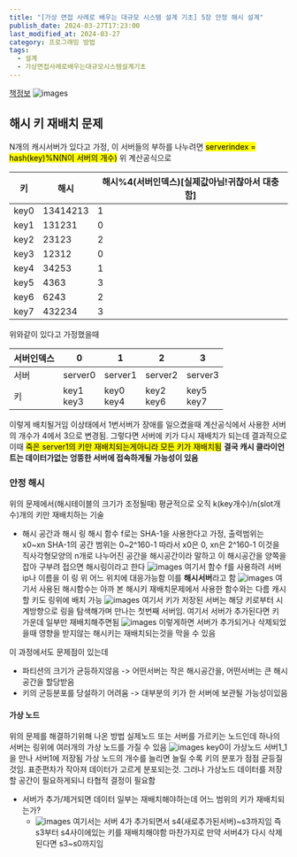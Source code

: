 ```yaml
---
title: "[가상 면접 사례로 배우는 대규모 시스템 설계 기초] 5장 안정 해시 설계"
publish_date: 2024-03-27T17:23:00
last_modified_at: 2024-03-27
category: 프로그래밍 방법
tags:
  - 설계
  - 가상면접사례로배우는대규모시스템설계기초
---
```

[책정보](https://m.yes24.com/Goods/Detail/102819435)
![images](/assets/images/대규모/IMG-20240910172136.png)

## 해시 키 재배치 문제
N개의 캐시서버가 있다고 가정, 이 서버들의 부하를 나누려면
<mark class="hltr-cyan">serverindex = hash(key)%N(N이 서버의 개수)</mark>
위 계산공식으로

| 키    | 해시       | 해시%4(서버인덱스)[실제값아님!귀찮아서 대충함] |
| ---- | -------- | --------------------------- |
| key0 | 13414213 | 1                           |
| key1 | 131231   | 0                           |
| key2 | 23123    | 2                           |
| key3 | 12312    | 0                           |
| key4 | 34253    | 1                           |
| key5 | 4363     | 3                           |
| key6 | 6243     | 2                           |
| key7 | 432234   | 3                           |

위와같이 있다고 가정했을때

| 서버인덱스 | 0            | 1            | 2            | 3            |
| ----- | ------------ | ------------ | ------------ | ------------ |
| 서버    | server0      | server1      | server2      | server3      |
| 키     | key1<br>key3 | key0<br>key4 | key2<br>key6 | key5<br>key7 |

이렇게 배치될거임
이상태에서
1번서버가 장애를 일으켰을때 계산공식에서 사용한 서버의 개수가 4에서 3으로 변경됨. 그렇다면 서버에 키가 다시 재배치가 되는데
결과적으로 이때 <mark class="hltr-cyan">죽은 server1의 키만 재배치되는게아니라 모든 키가 재배치됨</mark>
**결국 캐시 클라이언트는 데이터가없는 엉뚱한 서버에 접속하게될 가능성이 있음**
### 안정 해시

위의 문제에서(해시테이블의 크기가 조정될때) 평균적으로 오직 k(key개수)/n(slot개수)개의 키만 재배치하는 기술
- 해시 공간과 해시 링
	해시 함수 f로는 SHA-1을 사용한다고 가정, 출력범위는 x0~xn
	SHA-1의 공간 범위는 0~2^160-1
	따라서 x0은 0, xn은 2^160-1
	이것을 직사각형모양의 n개로 나누어진 공간을 해시공간이라 말하고
	이 해시공간을 양쪽을 잡아 구부려 접으면 해시링이라고 한다
![images](/assets/images/대규모/2024-09-10.오후3.17.192.png)
여기서 함수 f를 사용하려 서버 ip나 이름을 이 링 위 어느 위치에 대응가능함 이를 **해시서버**라고 함
![images](/assets/images/대규모/2024-09-25.10.56.17.png)
여기서 사용된 해시함수는 아까 본 해시키 재배치문제에서 사용한 함수와는 다름
캐시할 키도 링위에 배치 가능
![images](/assets/images/대규모/Pastedimage20240925110619.png)
여기서 키가 저장된 서버는 해당 키로부터 시계방향으로 링을 탐색해가며 만나는 첫번째 서버임.
여기서 서버가 추가된다면 키 가운데 일부만 재배치해주면됨
![images](/assets/images/대규모/Pastedimage20240925111006.png)
이렇게하면 서버가 추가되거나 삭제되었을때 영향을 받지않는 해시키는 재배치되는것을 막을 수 있음

이 과정에서도 문제점이 있는데
- 파티션의 크기가 균등하지않음 -> 어떤서버는 작은 해시공간을, 어떤서버는 큰 해시공간을 할당받음
- 키의 군등분포를 당설하기 어려움 -> 대부분의 키가 한 서버에 보관될 가능성이있음
#### 가상 노드
위의 문제를 해결하기위해 나온 방법
실제노드 또는 서버를 가르키는 노드인데 하나의 서버는 링위에 여러개의 가상 노드를 가질 수 있음
![images](/assets/images/대규모/Pastedimage20240925111620.png)
key0이 가상노드 서버1_1을 만나 서버1에 저장됨
가상 노드의 개수를 늘리면 늘릴 수록 키의 분포가 점점 균등질것임. 표준편차가 작아져 데이터가 고르게 분포되는것.
그러나 가상노드 데이터를 저장할 공간이 필요하게되니 타협적 결정이 필요함

- 서버가 추가/제거되면 데이터 일부는 재배치해야하는데 어느 범위의 키가 재배치되는가?
	- ![images](/assets/images/대규모/Pastedimage20240925111006.png)
		여기서는 서버 4가 추가되면서 s4(새로추가된서버)~s3까지임
		즉 s3부터 s4사이에있는 키를 재배치해야함
		마찬가지로 만약 서버4가 다시 삭제된다면 s3~s0까지임
	